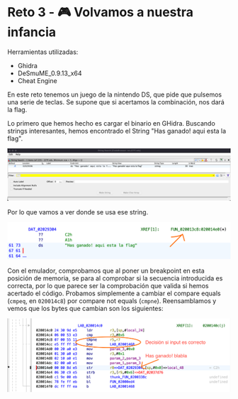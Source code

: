 # Reto 3 - 🎮 Volvamos a nuestra infancia
Herramientas utilizadas:
- Ghidra
- DeSmuME_0.9.13_x64
- Cheat Engine

En este reto tenemos un juego de la nintendo DS, que pide que pulsemos una serie de teclas. Se supone que si acertamos la combinación, nos dará la flag.

Lo primero que hemos hecho es cargar el binario en GHidra.
Buscando strings interesantes, hemos encontrado el String "Has ganado! aqui esta la flag".
<p align="center"> <img src="../../img/reto3-1.png" /> </p>

Por lo que vamos a ver donde se usa ese string.
<p align="center"> <img src="../../img/reto3-2.png" /> </p>

Con el emulador, comprobamos que al poner un breakpoint en esta posición de memoria, se para al comprobar si la secuencia introducida es correcta, por lo que parece ser la comprobación que valida si hemos acertado el código. Probamos simplemente a cambiar el compare equals (```cmpeq```, en ```020014c8```) por compare not equals (```cmpne```). Reensamblamos y vemos que los bytes que cambian son los siguientes:
<p align="center"> <img src="../../img/reto3-3.png" /> </p>
